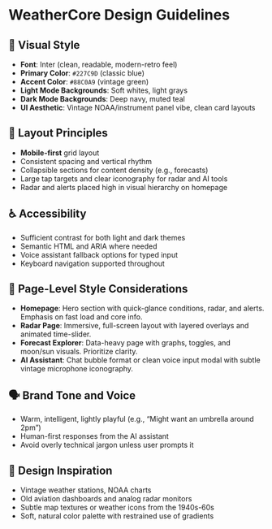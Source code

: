 # WeatherCore Design Guidelines

## 🎨 Visual Style

* **Font**: Inter (clean, readable, modern-retro feel)
* **Primary Color**: `#227C9D` (classic blue)
* **Accent Color**: `#88C0A9` (vintage green)
* **Light Mode Backgrounds**: Soft whites, light grays
* **Dark Mode Backgrounds**: Deep navy, muted teal
* **UI Aesthetic**: Vintage NOAA/instrument panel vibe, clean card layouts

## 🧱 Layout Principles

* **Mobile-first** grid layout
* Consistent spacing and vertical rhythm
* Collapsible sections for content density (e.g., forecasts)
* Large tap targets and clear iconography for radar and AI tools
* Radar and alerts placed high in visual hierarchy on homepage

## ♿ Accessibility

* Sufficient contrast for both light and dark themes
* Semantic HTML and ARIA where needed
* Voice assistant fallback options for typed input
* Keyboard navigation supported throughout

## 📐 Page-Level Style Considerations

* **Homepage**: Hero section with quick-glance conditions, radar, and alerts. Emphasis on fast load and core info.
* **Radar Page**: Immersive, full-screen layout with layered overlays and animated time-slider.
* **Forecast Explorer**: Data-heavy page with graphs, toggles, and moon/sun visuals. Prioritize clarity.
* **AI Assistant**: Chat bubble format or clean voice input modal with subtle vintage microphone iconography.

## 🗣️ Brand Tone and Voice

* Warm, intelligent, lightly playful (e.g., “Might want an umbrella around 2pm”)
* Human-first responses from the AI assistant
* Avoid overly technical jargon unless user prompts it

## 🧾 Design Inspiration

* Vintage weather stations, NOAA charts
* Old aviation dashboards and analog radar monitors
* Subtle map textures or weather icons from the 1940s-60s
* Soft, natural color palette with restrained use of gradients
